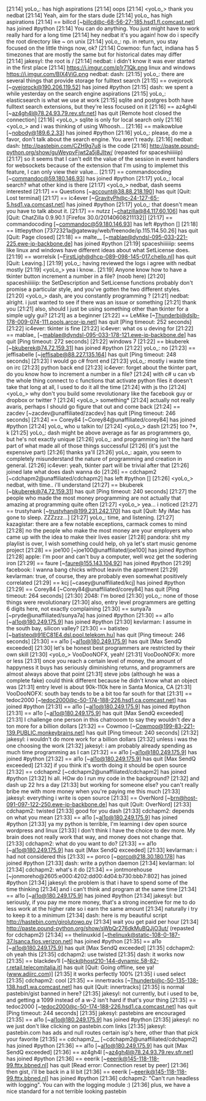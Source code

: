[21:14] <nedbat> yoLo_: has high aspirations
[21:14] <nedbat> oops
[21:14] <yoLo_> thank you nedbat
[21:14] <therealfakemoot> Yeah, aim for the stars dude
[21:14] <nedbat> yoLo_ has high aspirations
[21:14] == billcd [~billcd@c-68-56-27-185.hsd1.fl.comcast.net] has joined #python
[21:14] <therealfakemoot> You can do anything. You just might have to work really hard for a long time
[21:14] <jakesyl> hey nedbat it's you again!  how do i specify the root directory like ~ on unix
[21:14] <nedbat> yoLo_: np. in return, you stay focused on the little things now, ok?
[21:14] <kevlarman> Cowmoo: fun fact, indiana has 5 timezones that are mostly the same but for historical dates may differ
[21:14] <nedbat> jakesyl: the root is /
[21:14] <dash> nedbat: i didn't know it was ever started in the first place
[21:14] <spaceshiiiiiip> https://i.imgur.com/p1r71Qk.png linux and windows https://i.imgur.com/BIX4ViG.png nedbat: dash:
[21:15] <dash> yoLo_: there are several things that provide storage for fulltext search
[21:15] == ovejorock [~ovejorock@190.206.119.52] has joined #python
[21:15] <nedbat> dash: we spent a while yesterday on the search engine aspirations
[21:15] <dash> yoLo_: elasticsearch is what we use at work
[21:15] <dash> sqlite and postgres both have fulltext search extensions, but they're less focused on it
[21:16] == az4gh4l [~az4gh4l@78.24.93.79.rev.sfr.net] has quit [Remote host closed the connection]
[21:16] <yoLo_> sqlite is only for local search only
[21:16] <yoLo_> and i was thinking of using Whoosh...
[21:16] == maikowblue [~nobody@189.6.2.33] has joined #python
[21:16] <nedbat> yoLo_: please, do me a favor, don't talk about the search engine.  You aren't ready.
[21:16] <spaceshiiiiiip> nedbat: dash: http://pastebin.com/CZH9g7u8 is the code
[21:16] <infobob> http://paste.pound-python.org/show/guWeypvFjwt2a5j8JItw/ (repasted for spaceshiiiiiip)
[21:17] <nutzz> so it seems that I can't edit the value of the session in event handlers for websockets because of the extension that I'm using to implemet this feature, I can only view their value...
[21:17] == commandocoding [~commandoc@59.180.146.93] has joined #python
[21:17] <dash> yoLo_: local search? what other kind is there
[21:17] <yoLo_> nedbat, dash seems interested
[21:17] == Questions [~account@38.88.218.190] has quit [Quit: Lost terminal]
[21:17] == ic4ever [~GravityPh@c-24-127-65-5.hsd1.va.comcast.net] has joined #python
[21:17] <nedbat> yoLo_: that doesn't mean you have to talk about it.
[21:17] == nutzz [~chatzilla@84.117.60.106] has quit [Quit: ChatZilla 0.9.90.1 [Firefox 30.0/20140608211132]]
[21:17] == commandocoding [~commandoc@59.180.146.93] has left #python []
[21:18] == littlepython [7372321a@gateway/web/freenode/ip.115.114.50.26] has quit [Quit: Page closed]
[21:18] == malte__ [~mablae@dyndsl-095-033-221-225.ewe-ip-backbone.de] has joined #python
[21:19] <nedbat> spaceshiiiiiip: seems like linux and windows have different ideas about what SetLicense does.
[21:19] == worrelsik [~FirstLigh@dhcp-089-098-145-017.chello.nl] has quit [Quit: Leaving.]
[21:19] <dash> yoLo_: having reviewed the logs i agree with nedbat mostly
[21:19] <yoLo_> yea i know..
[21:19] <ic4ever> Anyone know how to have a tkinter button increment a number in a file? (noob here)
[21:20] <nedbat> spaceshiiiiiip: the SetDescription and SetLicense functions probably don't promise a particular style, and you've gotten the two different styles.
[21:20] <yoLo_> dash, are you constantly programming ?
[21:21] <spaceshiiiiiip> nedbat: alright. i just wanted to see if there was an issue or something
[21:21] <spaceshiiiiiip> thank you
[21:21] <ic4ever> also, should I just be using something other than tkinter for a simple ugly gui?
[21:21] <ic4ever> as a beginner
[21:22] == LeMike [~Thunderbi@dslb-178-009-074-111.pools.arcor-ip.net] has quit [Ping timeout: 252 seconds]
[21:22] <kevlarman> ic4ever: tkinter is fine
[21:22] <jakesyl> ic4ever: what os u deving for
[21:22] == mablae_ [~mablae@dyndsl-095-033-178-121.ewe-ip-backbone.de] has quit [Ping timeout: 272 seconds]
[21:22] <ic4ever> windows 7
[21:22] == bkuberek [~bkuberek@74.72.159.31] has joined #python
[21:22] <dash> yoLo_: no
[21:23] == jeffisabelle [~jeffisabe@88.227.135.164] has quit [Ping timeout: 248 seconds]
[21:23] <jakesyl> I would go c# front end
[21:23] <dash> yoLo_: mostly i waste time on irc
[21:23] <jakesyl> python back end
[21:23] <Avaris> ic4ever: forget about the tkinter part, do you know how to increment a number in a file?
[21:24] <jakesyl> with c# u can vb the whole thing connect to c functions that activate python files it doesn't take that long at all, I used to do it all the time
[21:24] <jakesyl> with js tho
[21:24] <yoLo_> why don't you build some revolutionary like the facebook guy or dropbox or twitter ?
[21:24] <yoLo_> something*
[21:24] <ic4ever> actually not really avaris, perhaps I should go figure that out and come back
[21:24] == zacdev [~zacdev@unaffiliated/zacdev] has quit [Ping timeout: 246 seconds]
[21:24] == Corey84 [~Corey84@unaffiliated/corey84] has joined #python
[21:24] <jakesyl> yoLo_ who u talkin to/
[21:24] <yoLo_> dash
[21:25] <jakesyl> too ?*, k
[21:25] <kevlarman> yoLo_: dash might be above average as far as programmers go, but he's not exactly unique
[21:26] <kevlarman> yoLo_: and programming isn't the hard part of what made all of those things successful
[21:26] <kevlarman> (it's just the expensive part)
[21:26] <ic4ever> thanks ya'll
[21:26] <nedbat> yoLo_: again, you seem to completely misunderstand the nature of programming and creation in general.
[21:26] <Avaris> ic4ever: yeah, tkinter part will be trivial after that
[21:26] <jakesyl> joined late what does dash wanna do
[21:26] == cdchapm2 [~cdchapm2@unaffiliated/cdchapm2] has left #python []
[21:26] <yoLo_> nedbat, with time.. i'll understand
[21:27] == bkuberek [~bkuberek@74.72.159.31] has quit [Ping timeout: 240 seconds]
[21:27] <kazagistar> the people who made the most money programming are not actually that amazing at programming quite often
[21:27] <yoLo_> yea... i noticed
[21:27] == trustyhank [~trustyhan@199.231.242.170] has quit [Quit: My iMac has gone to sleep. ZZZzzz…]
[21:27] <nedbat> yoLo_: time, and listening.
[21:27] <kevlarman> kazagistar: there are a few notable exceptions, carmack comes to mind
[21:28] <jakesyl> no the people who make the most money are your employers who came up with the idea to make their lives easier
[21:28] <jakesyl> pandora: shit my playlist is over, I wish something could help, oh ya let's start music genome project
[21:28] == joe100 [~joe100@unaffiliated/joe100] has joined #python
[21:28] <jakesyl> apple: I'm poor and can't buy a computer, well woz get the sodering iron
[21:29] == faure [~faure@155.143.104.92] has joined #python
[21:29] <jakesyl> facebook: I wanna bang chicks without leavin the apartment
[21:29] <kazagistar> kevlarman: true, of course, they are probably even somewhat positively correlated
[21:29] == kcj [~casey@unaffiliated/kcj] has joined #python
[21:29] == Corey84 [~Corey84@unaffiliated/corey84] has quit [Ping timeout: 264 seconds]
[21:30] <jakesyl> 2048: I'm bored
[21:30] <dash> yoLo_: none of those things were revolutionary
[21:30] <kevlarman> also, entry level programmers are getting 6 digits here, not exactly complaining
[21:30] == sunya7a [~pryde@unaffiliated/sunya7a] has joined #python
[21:30] == al1o [~al1o@180.249.175.9] has joined #python
[21:30] <VooDooNOFX> kevlarman: I assume in the south bay, silicon valley?
[21:30] == batisteo [~batisteo@91EC81E4.dsl.pool.telekom.hu] has quit [Ping timeout: 246 seconds]
[21:30] == al1o [~al1o@180.249.175.9] has quit [Max SendQ exceeded]
[21:30] <jakesyl> let's be honest best programmers are restricted by their own skill
[21:30] <yoLo_> VooDooNOFX, yeah!
[21:31] <kevlarman> VooDooNOFX: more or less
[21:31] <kazagistar> once you reach a certain level of money, the amount of happyness it buys has seriously diminishing returns, and programmers are almost always above that point
[21:31] <jakesyl> steve jobs (although he was a complete fake) could think different because he didn't know what an object was
[21:31] <VooDooNOFX> entry level is about 90k-110k here in Santa Monica, CA
[21:31] <kevlarman> VooDooNOFX: south bay tends to be a bit too far south for that
[21:31] == tedoc2000 [~tedoc2000@c-50-174-188-226.hsd1.ca.comcast.net] has joined #python
[21:31] == al1o [~al1o@180.249.175.9] has joined #python
[21:31] == al1o [~al1o@180.249.175.9] has quit [Max SendQ exceeded]
[21:31] <jakesyl> I challenge one person in this chatrooom to say they wouldn't dev a ton more for a billion dollars
[21:32] == Cowmoo [~Cowmoo@199-83-221-139.PUBLIC.monkeybrains.net] has quit [Ping timeout: 240 seconds]
[21:32] <kevlarman> jakesyl: i wouldn't do more work for a billion dollars
[21:32] <kevlarman> unless i was the one choosing the work
[21:32] <dash> jakesyl: i am probably already spending as much time programming as I can
[21:32] == al1o [~al1o@180.249.175.9] has joined #python
[21:32] == al1o [~al1o@180.249.175.9] has quit [Max SendQ exceeded]
[21:32] <jakesyl> if you think it's worth doing it should be open source
[21:32] == cdchapm2 [~cdchapm2@unaffiliated/cdchapm2] has joined #python
[21:32] <cdchapm2> hi all. HOw do I run my code in the background?
[21:32] <jakesyl> and dash up 22 hrs a day
[21:33] <kevlarman> but working for someone else? you can't really bribe me with more money when you're paying me this much
[21:33] <dash> jakesyl: everything i write is open source
[21:33] == OverNord [~brn@host-091-097-122-250.ewe-ip-backbone.de] has quit [Quit: OverNord]
[21:33] <kevlarman> cdchapm2: twisted
[21:33] <jakesyl> good for you dash
[21:33] <dash> cdchapm2: depends on what you mean
[21:33] == al1o [~al1o@180.249.175.9] has joined #python
[21:33] <jakesyl> ya my python is terrible, I'm learning i dev open source wordpress and linux
[21:33] <kazagistar> I don't think I have the choice to dev more. My brain does not really work that way, and money does not change that.
[21:33] <dash> cdchapm2: what do you want to do?
[21:33] == al1o [~al1o@180.249.175.9] has quit [Max SendQ exceeded]
[21:33] <cdchapm2> kevlarman: i had not considered this
[21:33] == porco [~porco@218.30.180.178] has joined #python
[21:33] <cdchapm2> dash: write a python daemon
[21:34] <cdchapm2> kevlarman: lol
[21:34] <dash> cdchapm2: what's it do
[21:34] == jontmorehouse [~jonmoreho@2605:e000:4202:dd00:4d04:b730:bbb7:802] has joined #python
[21:34] <dash> jakesyl: the problem is that i have to spend some of the time thinking
[21:34] <dash> and i can't think and program at the same time
[21:34] == al1o [~al1o@180.249.175.9] has joined #python
[21:34] <kevlarman> jakesyl: but seriously, if you pay me more money, that's a strong incentive for me to do less work at the higher rate so i earn the same amount
[21:34] <dash> naturally i try to keep it to a minimum
[21:34] <cdchapm2> dash: here is my beautiful script http://hastebin.com/girolutowo.py
[21:34] <jakesyl> wait you get paid per hour
[21:34] <infobob> http://paste.pound-python.org/show/sWbQr276dkMuBQJjO3ut/ (repasted for cdchapm2)
[21:34] == thelinuxkid [~thelinuxk@static-108-0-187-37.lsanca.fios.verizon.net] has joined #python
[21:35] == al1o [~al1o@180.249.175.9] has quit [Max SendQ exceeded]
[21:35] <dash> cdchapm2: oh yeah this
[21:35] <dash> cdchapm2: use twisted
[21:35] <cdchapm2> dash: it works now
[21:35] == blackdev1l [~Nick@host210-144-dynamic.58-82-r.retail.telecomitalia.it] has quit [Quit: Going offline, see ya! (www.adiirc.com)]
[21:35] <cdchapm2> it works perfectly 100%
[21:35] <cdchapm2> i used select
[21:35] <dash> cdchapm2: cool
[21:35] == innertracks [~Thunderbi@c-50-135-138-138.hsd1.wa.comcast.net] has quit [Quit: innertracks]
[21:35] <jakesyl> is normal pastebin/gist banned in here?
[21:35] <kevlarman> jakesyl: not currently, but i used to be, and getting a 1099 instead of a w-2 isn't hard if that's your thing
[21:35] == tedoc2000 [~tedoc2000@c-50-174-188-226.hsd1.ca.comcast.net] has quit [Ping timeout: 244 seconds]
[21:35] <nedbat> jakesyl: pastebins are encouraged
[21:35] == al1o [~al1o@180.249.175.9] has joined #python
[21:35] <dash> jakesyl: no we just don't like clicking on pastebin.com links
[21:35] <kevlarman> jakesyl: pastebin.com has ads and null routes certain isp's here, other than that pick your favorite
[21:35] == cdchapm2__ [~cdchapm2@unaffiliated/cdchapm2] has joined #python
[21:36] == al1o [~al1o@180.249.175.9] has quit [Max SendQ exceeded]
[21:36] == az4gh4l [~az4gh4l@78.24.93.79.rev.sfr.net] has joined #python
[21:36] == eeerik [~eeerik@145-118-118-99.fttx.bbned.nl] has quit [Read error: Connection reset by peer]
[21:36] <jakesyl> then gist, i'll be back in a lil bit
[21:36] == eeerik [~eeerik@145-118-118-99.fttx.bbned.nl] has joined #python
[21:36] <VooDooNOFX> cdchapm2: "Can't run headless with logging". You can with the logging module :)
[21:36] <kazagistar> plus, we have a nice standard for a not terrible looking pastebin
